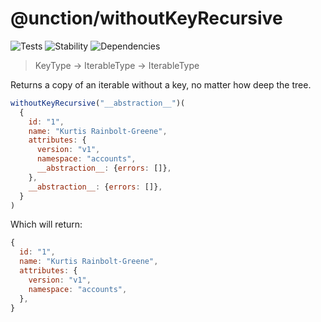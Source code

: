 # @unction/withoutKeyRecursive


![Tests][BADGE_TRAVIS]
![Stability][BADGE_STABILITY]
![Dependencies][BADGE_DEPENDENCY]

> KeyType -> IterableType -> IterableType

Returns a copy of an iterable without a key, no matter how deep the tree.

``` javascript
withoutKeyRecursive("__abstraction__")(
  {
    id: "1",
    name: "Kurtis Rainbolt-Greene",
    attributes: {
      version: "v1",
      namespace: "accounts",
      __abstraction__: {errors: []},
    },
    __abstraction__: {errors: []},
  }
)
```

Which will return:

``` javascript
{
  id: "1",
  name: "Kurtis Rainbolt-Greene",
  attributes: {
    version: "v1",
    namespace: "accounts",
  },
}
```

[BADGE_TRAVIS]: https://img.shields.io/travis/krainboltgreene/unction.js.svg?maxAge=2592000&style=flat-square

[BADGE_STABILITY]: https://img.shields.io/badge/stability-strong-green.svg?maxAge=2592000&style=flat-square
[BADGE_DEPENDENCY]: https://img.shields.io/david/krainboltgreene/unction.js.svg?maxAge=2592000&style=flat-square
